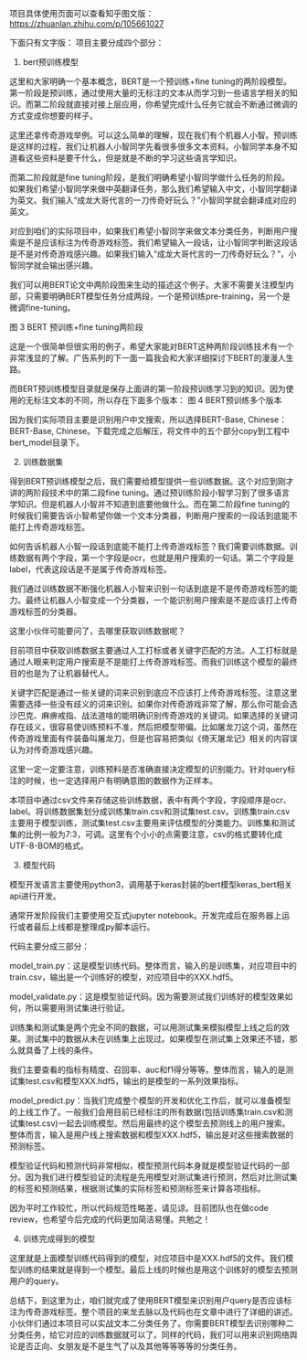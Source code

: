项目具体使用页面可以查看知乎图文版：https://zhuanlan.zhihu.com/p/105661027

下面只有文字版：
项目主要分成四个部分：

1. bert预训练模型

这里和大家明确一个基本概念，BERT是一个预训练+fine tuning的两阶段模型。第一阶段是预训练，通过使用大量的无标注的文本从而学习到一些语言学相关的知识。而第二阶段就直接对接上层应用，你希望完成什么任务它就会不断通过微调的方式变成你想要的样子。

这里还拿传奇游戏举例。可以这么简单的理解，现在我们有个机器人小智。预训练是这样的过程，我们让机器人小智同学先看很多很多文本资料。小智同学本身不知道看这些资料是要干什么，但是就是不断的学习这些语言学知识。

而第二阶段就是fine tuning阶段，是我们明确希望小智同学做什么任务的阶段。如果我们希望小智同学来做中英翻译任务，那么我们希望输入中文，小智同学翻译为英文。我们输入“成龙大哥代言的一刀传奇好玩么？”小智同学就会翻译成对应的英文。

对应到咱们的实际项目中，如果我们希望小智同学来做文本分类任务，判断用户搜索是不是应该标注为传奇游戏标签。我们希望输入一段话，让小智同学判断这段话是不是对传奇游戏感兴趣。如果我们输入“成龙大哥代言的一刀传奇好玩么？”，小智同学就会输出感兴趣。

我们可以用BERT论文中两阶段图来生动的描述这个例子。大家不需要关注模型内部，只需要明确BERT模型任务分成两段，一个是预训练pre-training，另一个是微调fine-tuning。

图 3 BERT 预训练+fine tuning两阶段

这是一个很简单但很实用的例子，希望大家能对BERT这种两阶段训练技术有一个非常浅显的了解。广告系列的下一面一篇我会和大家详细探讨下BERT的漫漫人生路。

而BERT预训练模型目录就是保存上面讲的第一阶段预训练学习到的知识。因为使用的无标注文本的不同，所以存在下面多个版本：
图 4 BERT预训练多个版本

因为我们实际项目主要是识别用户中文搜索，所以选择BERT-Base, Chinese：
BERT-Base, Chinese。下载完成之后解压，将文件中的五个部分copy到工程中bert_model目录下。

2. 训练数据集

得到BERT预训练模型之后，我们需要给模型提供一些训练数据。这个对应到刚才讲的两阶段技术中的第二段fine tuning。通过预训练阶段小智学习到了很多语言学知识。但是机器人小智并不知道到底要他做什么。而在第二阶段fine tuning的时候我们需要告诉小智希望你做一个文本分类器，判断用户搜索的一段话到底能不能打上传奇游戏标签。

如何告诉机器人小智一段话到底能不能打上传奇游戏标签？我们需要训练数据。训练数据有两个字段，第一个字段是ocr，也就是用户搜索的一句话。第二个字段是label，代表这段话是不是属于传奇游戏标签。

我们通过训练数据不断强化机器人小智来识别一句话到底是不是传奇游戏标签的能力。最终让机器人小智变成一个分类器，一个能识别用户搜索是不是应该打上传奇游戏标签的分类器。

这里小伙伴可能要问了，去哪里获取训练数据呢？

目前项目中获取训练数据主要通过人工打标或者关键字匹配的方法。人工打标就是通过人眼来判定用户搜索是不是能打上传奇游戏标签。而我们训练这个模型的最终目的也是为了让机器替代人。

关键字匹配是通过一些关键的词来识别到底应不应该打上传奇游戏标签。注意这里需要选择一些没有歧义的词来识别。如果你对传奇游戏非常了解，那么你可能会选沙巴克、麻痹戒指、战法道啥的能明确识别传奇游戏的关键词。如果选择的关键词存在歧义，很容易使训练预料不准，然后把模型带偏。比如屠龙刀这个词，虽然在传奇游戏里面有件装备叫屠龙刀，但是也容易把类似《倚天屠龙记》相关的内容误认为对传奇游戏感兴趣。

这里一定一定要注意，训练预料是否准确直接决定模型的识别能力。针对query标注的时候，也一定选择用户有明确意图的数据作为正样本。

本项目中通过csv文件来存储这些训练数据，表中有两个字段，字段顺序是ocr、label。将训练数据集划分成训练集train.csv和测试集test.csv。训练集train.csv主要用于模型训练，测试集test.csv主要用来评估模型的分类能力。训练集和测试集的比例一般为7:3，可调。这里有个小小的点需要注意，csv的格式要转化成UTF-8-BOM的格式。

3. 模型代码

模型开发语言主要使用python3，调用基于keras封装的bert模型keras_bert相关api进行开发。

通常开发阶段我们主要使用交互式jupyter notebook。开发完成后在服务器上运行或者最后上线都是整理成py脚本运行。

代码主要分成三部分：

model_train.py：这是模型训练代码。整体而言，输入的是训练集，对应项目中的train.csv，输出是一个训练好的模型，对应项目中的XXX.hdf5。

model_validate.py：这是模型验证代码。因为需要测试我们训练好的模型效果如何，所以需要用测试集进行验证。

训练集和测试集是两个完全不同的数据，可以用测试集来模拟模型上线之后的效果。测试集中的数据从未在训练集上出现过。如果模型在测试集上效果还不错，那么就具备了上线的条件。

我们主要查看的指标有精度、召回率、auc和f1得分等等。整体而言，输入的是测试集test.csv和模型XXX.hdf5，输出的是模型的一系列效果指标。

model_predict.py：当我们完成整个模型的开发和优化工作后，就可以准备模型的上线工作了。一般我们会用目前已经标注的所有数据(包括训练集train.csv和测试集test.csv)一起去训练模型。然后用最终的这个模型去预测线上的用户搜索。整体而言，输入是用户线上搜索数据和模型XXX.hdf5，输出是对这些搜索数据的预测标签。

模型验证代码和预测代码非常相似，模型预测代码本身就是模型验证代码的一部分。因为我们进行模型验证的流程是先用模型对测试集进行预测，然后对比测试集的标签和预测结果，根据测试集的实际标签和预测标签来计算各项指标。

因为平时工作较忙，所以代码规范性略差，请见谅。目前团队也在做code review，也希望今后完成的代码更加简洁易懂。共勉之！

4. 训练完成得到的模型

这里就是上面模型训练代码得到的模型，对应项目中是XXX.hdf5的文件。我们模型训练的结果就是得到一个模型。最后上线的时候也是用这个训练好的模型去预测用户的query。

总结下，到这里为止，咱们就完成了使用BERT模型来识别用户query是否应该标注为传奇游戏标签。整个项目的来龙去脉以及代码也在文章中进行了详细的讲述。小伙伴们通过本项目可以实战文本二分类任务了。你需要BERT模型去识别哪种二分类任务，给它对应的训练数据就可以了。同样的代码，我们可以用来识别网络舆论是否正向、女朋友是不是生气了以及其他等等等等的分类任务。

